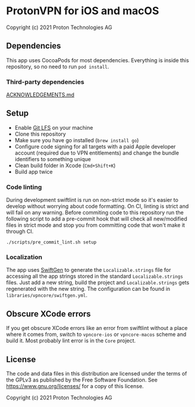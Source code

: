 # ProtonVPN for iOS and macOS

Copyright (c) 2021 Proton Technologies AG

## Dependencies

This app uses CocoaPods for most dependencies. Everything is inside this repository, so no need to run `pod install`.

### Third-party dependencies

[ACKNOWLEDGEMENTS.md](ACKNOWLEDGEMENTS.md)

## Setup

- Enable [Git LFS](https://git-lfs.github.com) on your machine 
- Clone this repository
- Make sure you have go installed (`brew install go`)
- Configure code signing for all targets with a paid Apple developer account (required due to VPN entitlements) and change the bundle identifiers to something unique
- Clean build folder in Xcode (`Cmd+Shift+K`)
- Build app twice

### Code linting

During development swiftlint is run on non-strict mode so it's easier to develop without worrying about code formatting. On CI, linting is strict and will fail on any warning. Before commiting code to this repository run the following script to add a pre-commit hook that will check all new/modified files in strict mode and stop you from committing code that won't make it through CI.

`./scripts/pre_commit_lint.sh setup`

### Localization

The app uses [SwiftGen](https://github.com/SwiftGen/SwiftGen) to generate the `Localizable.strings` file for accessing all the app strings stored in the standard `Localizable.strings` files. Just add a new string, build the project and `Localizable.strings` gets regenerated with the new string. The configuration can be found in `libraries/vpncore/swiftgen.yml`.

## Obscure XCode errors

If you get obscure XCode errors like an error from swiftlint without a place where it comes from, switch to `vpncore-ios` or `vpncore-macos` scheme and build it. Most probably lint error is in the `Core` project.

## License

The code and data files in this distribution are licensed under the terms of the GPLv3 as published by the Free Software Foundation. See <https://www.gnu.org/licenses/> for a copy of this license.

Copyright (c) 2021 Proton Technologies AG
